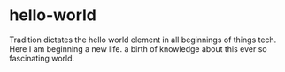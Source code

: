 # hello-world
Tradition dictates the hello world element in all beginnings of things tech.  Here I am beginning a new life. a birth of knowledge about this ever so fascinating world.
